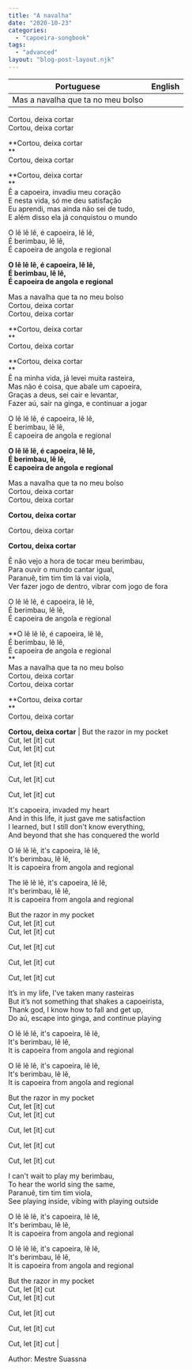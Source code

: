 ```yaml
---
title: "A navalha"
date: "2020-10-23"
categories: 
  - "capoeira-songbook"
tags: 
  - "advanced"
layout: "blog-post-layout.njk"
---
```


| Portuguese | English |
| --- | --- |
| Mas a navalha que ta no meu bolso  
Cortou, deixa cortar  
Cortou, deixa cortar  
  
**Cortou, deixa cortar  
**  
Cortou, deixa cortar  
  
**Cortou, deixa cortar  
**  
Ê a capoeira, invadiu meu coração  
E nesta vida, só me deu satisfação  
Eu aprendi, mas ainda não sei de tudo,  
E além disso ela já conquistou o mundo  
  
O lê lê lê, é capoeira, lê lê,  
É berimbau, lê lê,  
É capoeira de angola e regional  
  
**O lê lê lê, é capoeira, lê lê,  
É berimbau, lê lê,  
É capoeira de angola e regional**  
  
Mas a navalha que ta no meu bolso  
Cortou, deixa cortar  
Cortou, deixa cortar  
  
**Cortou, deixa cortar  
**  
Cortou, deixa cortar  
  
**Cortou, deixa cortar  
**  
Ê na minha vida, já levei muita rasteira,  
Mas não é coisa, que abale um capoeira,  
Graças a deus, sei cair e levantar,  
Fazer aú, sair na ginga, e continuar a jogar  
  
O lê lê lê, é capoeira, lê lê,  
É berimbau, lê lê,  
É capoeira de angola e regional  
  
**O lê lê lê, é capoeira, lê lê,  
É berimbau, lê lê,  
É capoeira de angola e regional**  
  
Mas a navalha que ta no meu bolso  
Cortou, deixa cortar  
Cortou, deixa cortar  
  
**Cortou, deixa cortar**  
  
Cortou, deixa cortar  
  
**Cortou, deixa cortar**  
  
Ê não vejo a hora de tocar meu berimbau,  
Para ouvir o mundo cantar igual,  
Paranuê, tim tim tim lá vai viola,  
Ver fazer jogo de dentro, vibrar com jogo de fora  
  
O lê lê lê, é capoeira, lê lê,  
É berimbau, lê lê,  
É capoeira de angola e regional  
  
**O lê lê lê, é capoeira, lê lê,  
É berimbau, lê lê,  
É capoeira de angola e regional  
**  
Mas a navalha que ta no meu bolso  
Cortou, deixa cortar  
Cortou, deixa cortar  
  
**Cortou, deixa cortar  
**  
Cortou, deixa cortar  
  
**Cortou, deixa cortar** | But the razor in my pocket  
Cut, let \[it\] cut  
Cut, let \[it\] cut  
  
Cut, let \[it\] cut  
  
Cut, let \[it\] cut  
  
Cut, let \[it\] cut  
  
It's capoeira, invaded my heart  
And in this life, it just gave me satisfaction  
I learned, but I still don't know everything,  
And beyond that she has conquered the world  
  
O lê lê lê, it's capoeira, lê lê,  
It's berimbau, lê lê,  
It is capoeira from angola and regional  
  
The lê lê lê, it's capoeira, lê lê,  
It's berimbau, lê lê,  
It is capoeira from angola and regional  
  
But the razor in my pocket  
Cut, let \[it\] cut  
Cut, let \[it\] cut  
  
Cut, let \[it\] cut  
  
Cut, let \[it\] cut  
  
Cut, let \[it\] cut  
  
It’s in my life, I've taken many rasteiras  
But it’s not something that shakes a capoeirista,  
Thank god, I know how to fall and get up,  
Do aú, escape into ginga, and continue playing  
  
O lê lê lê, it's capoeira, lê lê,  
It's berimbau, lê lê,  
It is capoeira from angola and regional  
  
O lê lê lê, it's capoeira, lê lê,  
It's berimbau, lê lê,  
It is capoeira from angola and regional  
  
But the razor in my pocket  
Cut, let \[it\] cut  
Cut, let \[it\] cut  
  
Cut, let \[it\] cut  
  
Cut, let \[it\] cut  
  
Cut, let \[it\] cut  
  
I can't wait to play my berimbau,  
To hear the world sing the same,  
Paranuê, tim tim tim viola,  
See playing inside, vibing with playing outside  
  
O lê lê lê, it's capoeira, lê lê,  
It's berimbau, lê lê,  
It is capoeira from angola and regional  
  
O lê lê lê, it's capoeira, lê lê,  
It's berimbau, lê lê,  
It is capoeira from angola and regional  
  
But the razor in my pocket  
Cut, let \[it\] cut  
Cut, let \[it\] cut  
  
Cut, let \[it\] cut  
  
Cut, let \[it\] cut  
  
Cut, let \[it\] cut |

<figcaption>

Author: Mestre Suassna

</figcaption>

